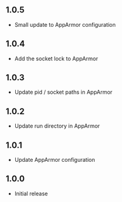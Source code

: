
## 1.0.5

- Small update to AppArmor configuration

## 1.0.4

- Add the socket lock to AppArmor

## 1.0.3

- Update pid / socket paths in AppArmor

## 1.0.2

- Update run directory in AppArmor

## 1.0.1

- Update AppArmor configuration

## 1.0.0

- Initial release
